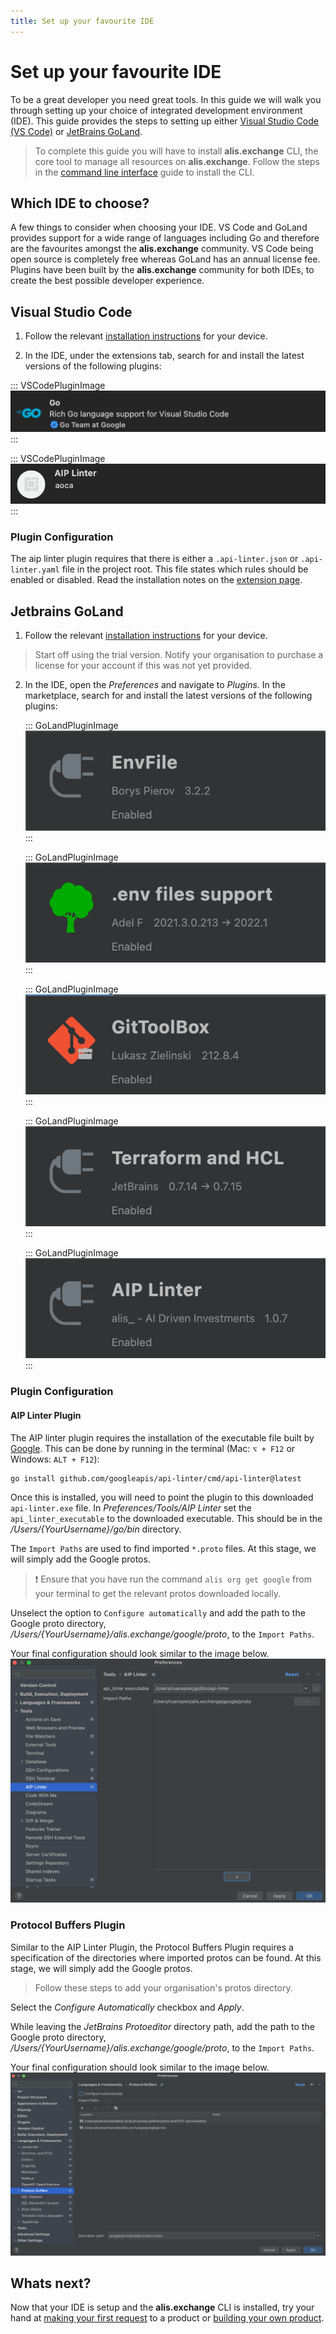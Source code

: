 ```yaml
---
title: Set up your favourite IDE
---
```


# Set up your favourite IDE

To be a great developer you need great tools. In this guide we will walk you through setting up your choice of integrated development environment (IDE). This guide provides the steps to setting up either <a href="https://code.visualstudio.com/" target="_blank">Visual Studio Code (VS Code)</a> or <a href="https://www.jetbrains.com/go/" target="_blank">JetBrains GoLand</a>.

>To complete this guide you will have to install **alis.exchange** CLI, the core tool to manage all resources on **alis.exchange**. Follow the steps in the [command line interface](./command-line-interface.md) guide to install the CLI.
## Which IDE to choose?

A few things to consider when choosing your IDE. VS Code and GoLand provides support for a wide range of languages including Go and therefore are the favourites amongst the **alis.exchange** community. VS Code being open source is completely free whereas GoLand has an annual license fee. Plugins have been built by the **alis.exchange** community for both IDEs, to create the best possible developer experience.

## Visual Studio Code 

1. Follow the relevant <a href="https://code.visualstudio.com/download" target="_blank">installation instructions</a> for your device.

2. In the IDE, under the extensions tab, search for and install the latest versions of the following plugins:

<div class="VSCodePluginContainer"> 

::: VSCodePluginImage
![](../../.vuepress/public/assets/images/VSgoPlugin.png)
:::

::: VSCodePluginImage
![](../../.vuepress/public/assets/images/VSCodeAIPLinter.png)
:::

</div>

### Plugin Configuration

The aip linter plugin requires that there is either a `.api-linter.json` or `.api-linter.yaml` file in the project root. This file states which rules should be enabled or disabled. Read the installation notes on the <a href="https://marketplace.visualstudio.com/items?itemName=aoca.aip-linter" target="_blank">extension page</a>.

## Jetbrains GoLand


1. Follow the relevant <a href="https://www.jetbrains.com/go/download/" target="_blank">installation instructions</a> for your device.
> Start off using the trial version. Notify your organisation to purchase a license for your account if this was not yet provided.
2. In the IDE, open the _Preferences_ and navigate to _Plugins_. In the marketplace, search for and install the latest versions of the following plugins:

    <div class="GoLandPluginContainer"> 

    ::: GoLandPluginImage
    ![](../../.vuepress/public/assets/images/envFile.png)
    :::

    ::: GoLandPluginImage
    ![](../../.vuepress/public/assets/images/envFileSupport.png)
    :::

    ::: GoLandPluginImage
    ![](../../.vuepress/public/assets/images/gitToolBox.png)
    :::

    ::: GoLandPluginImage
    ![](../../.vuepress/public/assets/images/Terraform.png)
    :::

    ::: GoLandPluginImage
    ![](../../.vuepress/public/assets/images/aipLinter.png)
    :::

    </div>
    


### Plugin Configuration

#### AIP Linter Plugin
The AIP linter plugin requires the installation of the executable file built by <a href="https://linter.aip.dev/" target="_blank">Google</a>. This can be done by running in the terminal (Mac: `⌥ + F12` or Windows: `ALT + F12`):
```shell
go install github.com/googleapis/api-linter/cmd/api-linter@latest
```
Once this is installed, you will need to point the plugin to this downloaded `api-linter.exe` file.
In _Preferences/Tools/AIP Linter_ set the `api_linter_executable` to the downloaded executable. This should be in the
_/Users/{YourUsername}/go/bin_ directory.

The `Import Paths` are used to find imported `*.proto` files. At this stage, we will simply add the Google protos.<br />

> ❗ Ensure that you have run the command `alis org get google` from your terminal to get the relevant protos downloaded locally.

Unselect the option to `Configure automatically` and add the path to the Google proto directory, _/Users/{YourUsername}/alis.exchange/google/proto_,
to the `Import Paths`.

Your final configuration should look similar to the image below. 
![](../../.vuepress/public/assets/images/aipLinterPreferences.png)


### Protocol Buffers Plugin

Similar to the AIP Linter Plugin, the Protocol Buffers Plugin requires a specification of the directories where imported
protos can be found. At this stage, we will simply add the Google protos. 

> Follow these steps to add your organisation's protos directory.

Select the *Configure Automatically* checkbox and *Apply*. 

While leaving the *JetBrains Protoeditor* directory path, add the path to the Google proto directory, _/Users/{YourUsername}/alis.exchange/google/proto_, to the `Import Paths`.

Your final configuration should look similar to the image below.
![](../../.vuepress/public/assets/images/protocolBufferPreferences.png)

## Whats next?

Now that your IDE is setup and the **alis.exchange** CLI is installed, try your hand at [making your first request](./make-your-first-request.md) to a product or [building your own product](./make-your-first-request.md).
